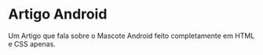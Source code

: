 # Artigo Android
Um Artigo que fala sobre o Mascote Android feito completamente em HTML e CSS apenas.
